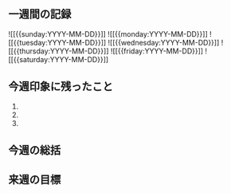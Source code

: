 ## 一週間の記録
![[{{sunday:YYYY-MM-DD}}]]
![[{{monday:YYYY-MM-DD}}]]
![[{{tuesday:YYYY-MM-DD}}]]
![[{{wednesday:YYYY-MM-DD}}]]
![[{{thursday:YYYY-MM-DD}}]]
![[{{friday:YYYY-MM-DD}}]]
![[{{saturday:YYYY-MM-DD}}]]

## 今週印象に残ったこと
1. 
2. 
3. 

## 今週の総括

## 来週の目標
